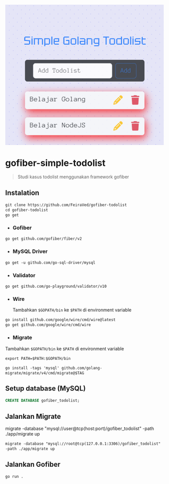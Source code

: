 <img align="center" src="./gofiber_todolist.png"/>

# gofiber-simple-todolist

> Studi kasus todolist menggunakan framework gofiber

## Instalation

```
git clone https://github.com/FeiraVed/gofiber-todolist
cd gofiber-todolist
go get
```

- ### Gofiber

```
go get github.com/gofiber/fiber/v2
```

- ### MySQL Driver

```
go get -u github.com/go-sql-driver/mysql
```

- ### Validator

```
go get github.com/go-playground/validator/v10
```

- ### Wire
  Tambahkan `$GOPATH/bin` ke `$PATH` di environment variable

```
go install github.com/google/wire/cmd/wire@latest
go get github.com/google/wire/cmd/wire
```

- ### Migrate

Tambahkan `$GOPATH/bin` ke `$PATH` di environment variable

```
export PATH=$PATH:$GOPATH/bin
```

```
go install -tags 'mysql' github.com/golang-migrate/migrate/v4/cmd/migrate@$TAG
```

## Setup database (MySQL)

```sql
CREATE DATABASE gofiber_todolist;
```

## Jalankan Migrate

migrate -database "mysql://user@tcp(host:port)/gofiber_todolist" -path ./app/migrate up

```
migrate -database "mysql://root@tcp(127.0.0.1:3306)/gofiber_todolist" -path ./app/migrate up
```

## Jalankan Gofiber

```
go run .
```
